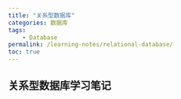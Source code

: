 ```yaml
---
title: "关系型数据库"
categories: 数据库
tags:
    - Database
permalink: /learning-notes/relational-database/
toc: true
---
```


## 关系型数据库学习笔记


